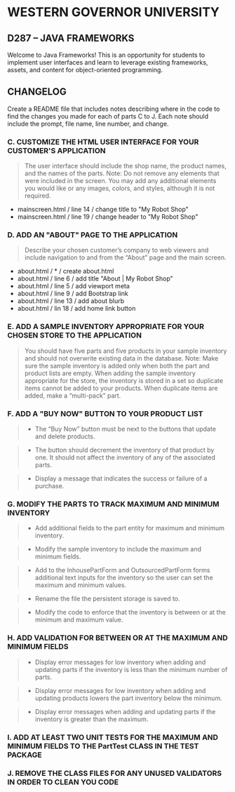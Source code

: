 # WESTERN GOVERNOR UNIVERSITY 
## D287 – JAVA FRAMEWORKS
Welcome to Java Frameworks! This is an opportunity for students to implement user interfaces and learn to leverage existing frameworks, assets, and content for object-oriented programming.
## CHANGELOG
Create a README file that includes notes describing where in the code to find the changes you made for each of parts C to J. Each note should include the prompt, file name, line number, and change.
### C. CUSTOMIZE THE HTML USER INTERFACE FOR YOUR CUSTOMER'S APPLICATION
>The user interface should include the shop name, the product names, and the names of the parts.
Note: Do not remove any elements that were included in the screen. You may add any additional elements you would like or any images, colors, and styles, although it is not required.

* mainscreen.html / line 14 / change title to "My Robot Shop"
* mainscreen.html / line 19 / change header to "My Robot Shop"
### D. ADD AN "ABOUT" PAGE TO THE APPLICATION
>Describe your chosen customer’s company to web viewers and include navigation to and from the “About” page and the main screen.

* about.html / * / create about.html
* about.html / line 6 / add title "About | My Robot Shop"
* about.html / line 5 / add viewport meta
* about.html / line 9 / add Bootstrap link
* about.html / line 13 / add about blurb
* about.html / lin 18 / add home link button
### E. ADD A SAMPLE INVENTORY APPROPRIATE FOR YOUR CHOSEN STORE TO THE APPLICATION
>You should have five parts and five products in your sample inventory and should not overwrite existing data in the database.
Note: Make sure the sample inventory is added only when both the part and product lists are empty. When adding the sample inventory appropriate for the store, the inventory is stored in a set so duplicate items cannot be added to your products. When duplicate items are added, make a “multi-pack” part.
 

### F. ADD A "BUY NOW" BUTTON TO YOUR PRODUCT LIST
>* The “Buy Now” button must be next to the buttons that update and delete products.  

>* The button should decrement the inventory of that product by one. It should not affect the inventory of any of the associated parts.  

>* Display a message that indicates the success or failure of a purchase.

### G. MODIFY THE PARTS TO TRACK MAXIMUM AND MINIMUM INVENTORY
>* Add additional fields to the part entity for maximum and minimum inventory.  

>* Modify the sample inventory to include the maximum and minimum fields.  

>* Add to the InhousePartForm and OutsourcedPartForm forms additional text inputs for the inventory so the user can set the maximum and minimum values.  

>* Rename the file the persistent storage is saved to.  

>* Modify the code to enforce that the inventory is between or at the minimum and maximum value.

### H. ADD VALIDATION FOR BETWEEN OR AT THE MAXIMUM AND MINIMUM FIELDS
>* Display error messages for low inventory when adding and updating parts if the inventory is less than the minimum number of parts.  

>* Display error messages for low inventory when adding and updating products lowers the part inventory below the minimum.  

>*  Display error messages when adding and updating parts if the inventory is greater than the maximum.

### I. ADD AT LEAST TWO UNIT TESTS FOR THE MAXIMUM AND MINIMUM FIELDS TO THE PartTest CLASS IN THE TEST PACKAGE
### J. REMOVE THE CLASS FILES FOR ANY UNUSED VALIDATORS IN ORDER TO CLEAN YOU CODE
 